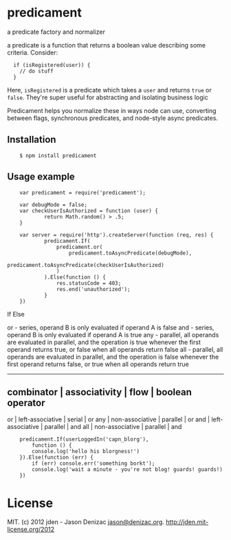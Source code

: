# predicament
a predicate factory and normalizer

a predicate is a function that returns a boolean value describing some criteria. Consider:

	  if (isRegistered(user)) {
	    // do stuff
	  }

Here, `isRegistered` is a predicate which takes a `user` and returns `true` or `false`. They're super useful for abstracting and isolating business logic

Predicament helps you normalize these in ways node can use, converting between flags, synchronous predicates, and node-style async predicates.

## Installation

		$ npm install predicament

## Usage example

		var predicament = require('predicament');

		var debugMode = false;
		var checkUserIsAuthorized = function (user) {
				return Math.random() > .5;
		}

		var server = require('http').createServer(function (req, res) {
				predicament.If(
					predicament.or(
						predicament.toAsyncPredicate(debugMode),
						predicament.toAsyncPredicate(checkUserIsAuthorized)
					)
				).Else(function () {
					res.statusCode = 403;
					res.end('unauthorized');
				}
		})

If
Else

or - series, operand B is only evaluated if operand A is false
and - series, operand B is only evaluated if operand A is true
any - parallel, all operands are evaluated in parallel, and the operation is true whenever the first operand returns true, or false when all operands return false
all - parallel, all operands are evaluated in parallel, and the operation is false whenever the first operand returns false, or true when all operands return true

-----------------------------------------------------------
combinator | associativity    | flow     | boolean operator
-----------------------------------------------------------
or         | left-associative | serial   | or
any        | non-associative  | parallel | or
and        | left-associative | parallel | and
all        | non-associative  | parallel | and

		predicament.If(userLoggedIn('capn_blorg'),
			function () {
			console.log('hello his blorgness!')
		}).Else(function (err) {
			if (err) console.err('something borkt');
			console.log('wait a minute - you're not blog! guards! guards!)
		})

# License
MIT. (c) 2012 jden - Jason Denizac <jason@denizac.org>. http://jden.mit-license.org/2012